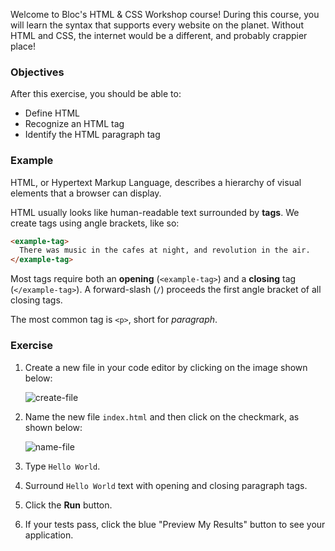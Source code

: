 Welcome to Bloc's HTML & CSS Workshop course! During this course, you will learn the syntax that supports every website on the planet. Without HTML and CSS, the internet would be a different, and probably crappier place!

### Objectives

After this exercise, you should be able to:

- Define HTML
- Recognize an HTML tag
- Identify the HTML paragraph tag

### Example

HTML, or Hypertext Markup Language, describes a hierarchy of visual elements that a browser can display.

HTML usually looks like human-readable text surrounded by **tags**. We create tags using angle brackets, like so:

```html
<example-tag>
  There was music in the cafes at night, and revolution in the air.
</example-tag>
```

Most tags require both an **opening** (`<example-tag>`) and a **closing** tag (`</example-tag>`). A forward-slash (`/`) proceeds the first angle bracket of all closing tags.

The most common tag is `<p>`, short for *paragraph*.

### Exercise

1. Create a new file in your code editor by clicking on the image shown below:

    ![create-file](https://bloc-global-assets.s3.amazonaws.com/workshop/html-css-primer/create_file.png)

2. Name the new file `index.html` and then click on the checkmark, as shown below:

    ![name-file](https://bloc-global-assets.s3.amazonaws.com/workshop/html-css-primer/name_file.png)

3. Type `Hello World`.
4. Surround `Hello World` text with opening and closing paragraph tags.
5. Click the **Run** button.
6. If your tests pass, click the blue "Preview My Results" button to see your application.
